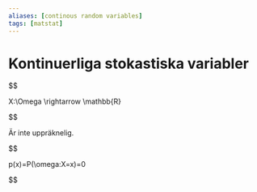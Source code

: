 ```yaml
---
aliases: [continous random variables]
tags: [matstat]
---
```

# Kontinuerliga stokastiska variabler

$$

X:\Omega \rightarrow \mathbb{R}

$$

Är inte uppräknelig.

  

$$

p(x)=P(\omega:X=x)=0

$$